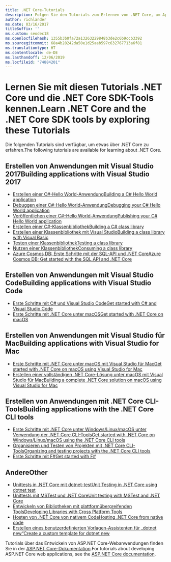 ```yaml
---
title: .NET Core-Tutorials
description: Folgen Sie den Tutorials zum Erlernen von .NET Core, um Apps und Bibliotheken für Mac, Linux und Windows zu erstellen.
author: richlander
ms.date: 03/16/2017
titleSuffix: ''
ms.custom: seodec18
ms.openlocfilehash: 1355b3b0fa72a13263229848b3de2c6b9ccb3392
ms.sourcegitcommit: 68a4b28242da50e1d25aab597c632767713a6f81
ms.translationtype: HT
ms.contentlocale: de-DE
ms.lasthandoff: 12/06/2019
ms.locfileid: "74884201"
---
```

# <a name="learn-net-core-and-the-net-core-sdk-tools-by-exploring-these-tutorials"></a><span data-ttu-id="40783-103">Lernen Sie mit diesen Tutorials .NET Core und die .NET Core SDK-Tools kennen.</span><span class="sxs-lookup"><span data-stu-id="40783-103">Learn .NET Core and the .NET Core SDK tools by exploring these Tutorials</span></span>

<span data-ttu-id="40783-104">Die folgenden Tutorials sind verfügbar, um etwas über .NET Core zu erfahren.</span><span class="sxs-lookup"><span data-stu-id="40783-104">The following tutorials are available for learning about .NET Core.</span></span>

## <a name="building-applications-with-visual-studio-2017"></a><span data-ttu-id="40783-105">Erstellen von Anwendungen mit Visual Studio 2017</span><span class="sxs-lookup"><span data-stu-id="40783-105">Building applications with Visual Studio 2017</span></span>

- [<span data-ttu-id="40783-106">Erstellen einer C#-Hello World-Anwendung</span><span class="sxs-lookup"><span data-stu-id="40783-106">Building a C# Hello World application</span></span>](with-visual-studio.md)
- [<span data-ttu-id="40783-107">Debuggen einer C#-Hello World-Anwendung</span><span class="sxs-lookup"><span data-stu-id="40783-107">Debugging your C# Hello World application</span></span>](debugging-with-visual-studio.md)
- [<span data-ttu-id="40783-108">Veröffentlichen einer C#-Hello World-Anwendung</span><span class="sxs-lookup"><span data-stu-id="40783-108">Publishing your C# Hello World application</span></span>](publishing-with-visual-studio.md)
- [<span data-ttu-id="40783-109">Erstellen einer C#-Klassenbibliothek</span><span class="sxs-lookup"><span data-stu-id="40783-109">Building a C# class library</span></span>](library-with-visual-studio.md)
- [<span data-ttu-id="40783-110">Erstellen einer Klassenbibliothek mit Visual Studio</span><span class="sxs-lookup"><span data-stu-id="40783-110">Building a class library with Visual Basic</span></span>](vb-library-with-visual-studio.md)
- [<span data-ttu-id="40783-111">Testen einer Klassenbibliothek</span><span class="sxs-lookup"><span data-stu-id="40783-111">Testing a class library</span></span>](testing-library-with-visual-studio.md)
- [<span data-ttu-id="40783-112">Nutzen einer Klassenbibliothek</span><span class="sxs-lookup"><span data-stu-id="40783-112">Consuming a class library</span></span>](consuming-library-with-visual-studio.md)
- [<span data-ttu-id="40783-113">Azure Cosmos DB: Erste Schritte mit der SQL-API und .NET Core</span><span class="sxs-lookup"><span data-stu-id="40783-113">Azure Cosmos DB: Get started with the SQL API and .NET Core</span></span>](/azure/cosmos-db/sql-api-dotnetcore-get-started)

## <a name="building-applications-with-visual-studio-code"></a><span data-ttu-id="40783-114">Erstellen von Anwendungen mit Visual Studio Code</span><span class="sxs-lookup"><span data-stu-id="40783-114">Building applications with Visual Studio Code</span></span>

- [<span data-ttu-id="40783-115">Erste Schritte mit C# und Visual Studio Code</span><span class="sxs-lookup"><span data-stu-id="40783-115">Get started with C# and Visual Studio Code</span></span>](with-visual-studio-code.md)
- [<span data-ttu-id="40783-116">Erste Schritte mit .NET Core unter macOS</span><span class="sxs-lookup"><span data-stu-id="40783-116">Get started with .NET Core on macOS</span></span>](using-on-macos.md)

## <a name="building-applications-with-visual-studio-for-mac"></a><span data-ttu-id="40783-117">Erstellen von Anwendungen mit Visual Studio für Mac</span><span class="sxs-lookup"><span data-stu-id="40783-117">Building applications with Visual Studio for Mac</span></span>

- [<span data-ttu-id="40783-118">Erste Schritte mit .NET Core unter macOS mit Visual Studio für Mac</span><span class="sxs-lookup"><span data-stu-id="40783-118">Get started with .NET Core on macOS using Visual Studio for Mac</span></span>](using-on-mac-vs.md)
- [<span data-ttu-id="40783-119">Erstellen einer vollständigen .NET Core-Lösung unter macOS mit Visual Studio für Mac</span><span class="sxs-lookup"><span data-stu-id="40783-119">Building a complete .NET Core solution on macOS using Visual Studio for Mac</span></span>](using-on-mac-vs-full-solution.md)

## <a name="building-applications-with-the-net-core-cli-tools"></a><span data-ttu-id="40783-120">Erstellen von Anwendungen mit .NET Core CLI-Tools</span><span class="sxs-lookup"><span data-stu-id="40783-120">Building applications with the .NET Core CLI tools</span></span>

- [<span data-ttu-id="40783-121">Erste Schritte mit .NET Core unter Windows/Linux/macOS unter Verwendung der .NET Core CLI-Tools</span><span class="sxs-lookup"><span data-stu-id="40783-121">Get started with .NET Core on Windows/Linux/macOS using the .NET Core CLI tools</span></span>](cli-create-console-app.md)
- [<span data-ttu-id="40783-122">Organisieren und Testen von Projekten mit .NET Core CLI-Tools</span><span class="sxs-lookup"><span data-stu-id="40783-122">Organizing and testing projects with the .NET Core CLI tools</span></span>](testing-with-cli.md)
- [<span data-ttu-id="40783-123">Erste Schritte mit F#</span><span class="sxs-lookup"><span data-stu-id="40783-123">Get started with F#</span></span>](../../fsharp/get-started/get-started-command-line.md)

## <a name="other"></a><span data-ttu-id="40783-124">Andere</span><span class="sxs-lookup"><span data-stu-id="40783-124">Other</span></span>

- [<span data-ttu-id="40783-125">Unittests in .NET Core mit dotnet-test</span><span class="sxs-lookup"><span data-stu-id="40783-125">Unit Testing in .NET Core using dotnet test</span></span>](../testing/unit-testing-with-dotnet-test.md)
- [<span data-ttu-id="40783-126">Unittests mit MSTest und .NET Core</span><span class="sxs-lookup"><span data-stu-id="40783-126">Unit testing with MSTest and .NET Core</span></span>](../testing/unit-testing-with-mstest.md)
- [<span data-ttu-id="40783-127">Entwickeln von Bibliotheken mit plattformübergreifenden Tools</span><span class="sxs-lookup"><span data-stu-id="40783-127">Developing Libraries with Cross Platform Tools</span></span>](libraries.md)
- [<span data-ttu-id="40783-128">Hosten von .NET Core von nativem Code</span><span class="sxs-lookup"><span data-stu-id="40783-128">Hosting .NET Core from native code</span></span>](netcore-hosting.md)
- [<span data-ttu-id="40783-129">Erstellen eines benutzerdefinierten Vorlagen-Assistenten für „dotnet new“</span><span class="sxs-lookup"><span data-stu-id="40783-129">Create a custom template for dotnet new</span></span>](cli-templates-create-item-template.md)

<span data-ttu-id="40783-130">Tutorials über das Entwickeln von ASP.NET Core-Webanwendungen finden Sie in der [ASP.NET Core-Dokumentation](/aspnet/core/).</span><span class="sxs-lookup"><span data-stu-id="40783-130">For tutorials about developing ASP.NET Core web applications, see the [ASP.NET Core documentation](/aspnet/core/).</span></span>

